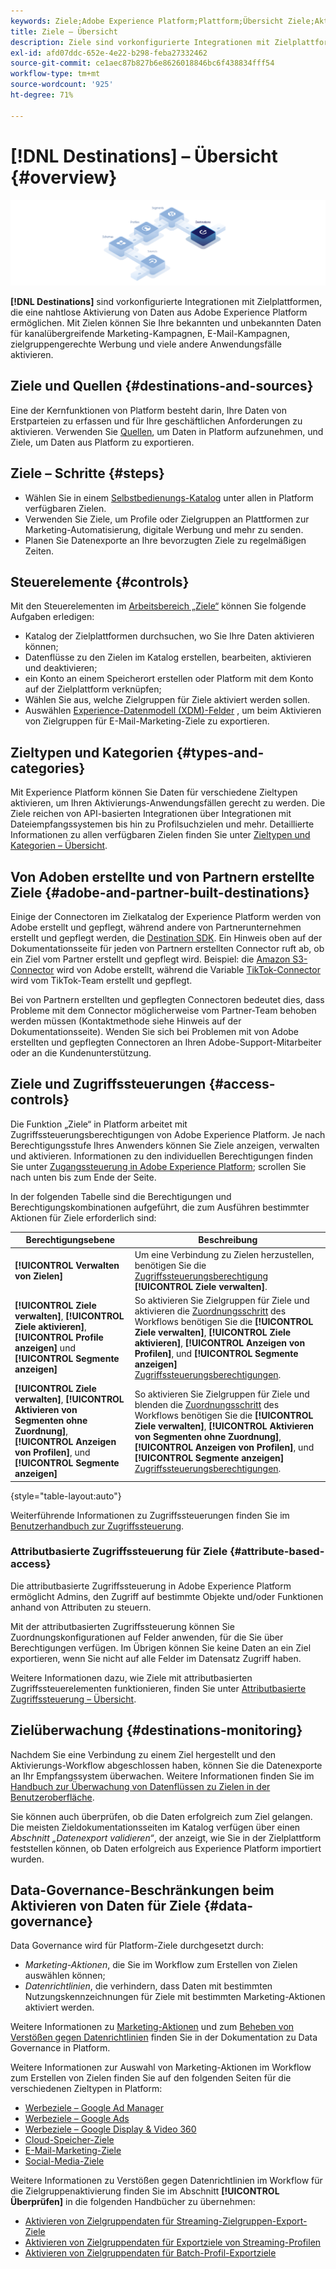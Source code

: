 ```yaml
---
keywords: Ziele;Adobe Experience Platform;Plattform;Übersicht Ziele;Aktivieren von Daten;Aktivieren;
title: Ziele – Übersicht
description: Ziele sind vorkonfigurierte Integrationen mit Zielplattformen, die eine nahtlose Aktivierung von Daten aus Adobe Experience Platform ermöglichen. Sie können Ziele in Adobe Experience Platform nutzen, um bekannte und unbekannte Daten für kanalübergreifende Marketing-Kampagnen, E-Mail-Kampagnen, zielgruppengerechte Werbung und viele andere Anwendungsfälle zu aktivieren.
exl-id: afd07ddc-652e-4e22-b298-feba27332462
source-git-commit: ce1aec87b827b6e8626018846bc6f438834fff54
workflow-type: tm+mt
source-wordcount: '925'
ht-degree: 71%

---
```


# [!DNL Destinations] – Übersicht {#overview}

![Übersichtsbanner Ziele](./assets/overview/destinations-overview-banner.png)

**[!DNL Destinations]** sind vorkonfigurierte Integrationen mit Zielplattformen, die eine nahtlose Aktivierung von Daten aus Adobe Experience Platform ermöglichen. Mit Zielen können Sie Ihre bekannten und unbekannten Daten für kanalübergreifende Marketing-Kampagnen, E-Mail-Kampagnen, zielgruppengerechte Werbung und viele andere Anwendungsfälle aktivieren.

<div id="recs-overview-body-1"></div>
<div id="recs-overview-body-2"></div>
<div id="recs-overview-body-3"></div>
<div id="recs-overview-body-4"></div>
<div id="recs-overview-body-5"></div>
<div id="recs-overview-body-6"></div>

## Ziele und Quellen {#destinations-and-sources}

Eine der Kernfunktionen von Platform besteht darin, Ihre Daten von Erstparteien zu erfassen und für Ihre geschäftlichen Anforderungen zu aktivieren. Verwenden Sie [Quellen](../sources/home.md), um Daten in Platform aufzunehmen, und Ziele, um Daten aus Platform zu exportieren.

## Ziele – Schritte {#steps}

* Wählen Sie in einem [Selbstbedienungs-Katalog](./catalog/overview.md) unter allen in Platform verfügbaren Zielen.
* Verwenden Sie Ziele, um Profile oder Zielgruppen an Plattformen zur Marketing-Automatisierung, digitale Werbung und mehr zu senden.
* Planen Sie Datenexporte an Ihre bevorzugten Ziele zu regelmäßigen Zeiten.

## Steuerelemente {#controls}

Mit den Steuerelementen im [Arbeitsbereich „Ziele“](./ui/destinations-workspace.md) können Sie folgende Aufgaben erledigen:

* Katalog der Zielplattformen durchsuchen, wo Sie Ihre Daten aktivieren können;
* Datenflüsse zu den Zielen im Katalog erstellen, bearbeiten, aktivieren und deaktivieren;
* ein Konto an einem Speicherort erstellen oder Platform mit dem Konto auf der Zielplattform verknüpfen;
* Wählen Sie aus, welche Zielgruppen für Ziele aktiviert werden sollen.
* Auswählen [Experience-Datenmodell (XDM)-Felder](../xdm/home.md) , um beim Aktivieren von Zielgruppen für E-Mail-Marketing-Ziele zu exportieren.

## Zieltypen und Kategorien {#types-and-categories}

Mit Experience Platform können Sie Daten für verschiedene Zieltypen aktivieren, um Ihren Aktivierungs-Anwendungsfällen gerecht zu werden. Die Ziele reichen von API-basierten Integrationen über Integrationen mit Dateiempfangssystemen bis hin zu Profilsuchzielen und mehr. Detaillierte Informationen zu allen verfügbaren Zielen finden Sie unter [Zieltypen und Kategorien – Übersicht](./destination-types.md).

## Von Adoben erstellte und von Partnern erstellte Ziele {#adobe-and-partner-built-destinations}

Einige der Connectoren im Zielkatalog der Experience Platform werden von Adobe erstellt und gepflegt, während andere von Partnerunternehmen erstellt und gepflegt werden, die [Destination SDK](/help/destinations/destination-sdk/overview.md). Ein Hinweis oben auf der Dokumentationsseite für jeden von Partnern erstellten Connector ruft ab, ob ein Ziel vom Partner erstellt und gepflegt wird. Beispiel: die [Amazon S3-Connector](/help/destinations/catalog/cloud-storage/amazon-s3.md) wird von Adobe erstellt, während die Variable [TikTok-Connector](/help/destinations/catalog/social/tiktok.md) wird vom TikTok-Team erstellt und gepflegt.

Bei von Partnern erstellten und gepflegten Connectoren bedeutet dies, dass Probleme mit dem Connector möglicherweise vom Partner-Team behoben werden müssen (Kontaktmethode siehe Hinweis auf der Dokumentationsseite). Wenden Sie sich bei Problemen mit von Adobe erstellten und gepflegten Connectoren an Ihren Adobe-Support-Mitarbeiter oder an die Kundenunterstützung.

## Ziele und Zugriffssteuerungen {#access-controls}

Die Funktion „Ziele“ in Platform arbeitet mit Zugriffssteuerungsberechtigungen von Adobe Experience Platform. Je nach Berechtigungsstufe Ihres Anwenders können Sie Ziele anzeigen, verwalten und aktivieren. Informationen zu den individuellen Berechtigungen finden Sie unter [Zugangssteuerung in Adobe Experience Platform](../access-control/home.md); scrollen Sie nach unten bis zum Ende der Seite.

In der folgenden Tabelle sind die Berechtigungen und Berechtigungskombinationen aufgeführt, die zum Ausführen bestimmter Aktionen für Ziele erforderlich sind:

| Berechtigungsebene | Beschreibung |
| ---- | ---- |
| **[!UICONTROL Verwalten von Zielen]** | Um eine Verbindung zu Zielen herzustellen, benötigen Sie die [Zugriffssteuerungsberechtigung](/help/access-control/home.md#permissions) **[!UICONTROL Ziele verwalten]**. |
| **[!UICONTROL Ziele verwalten]**, **[!UICONTROL Ziele aktivieren]**, **[!UICONTROL Profile anzeigen]** und **[!UICONTROL Segmente anzeigen]** | So aktivieren Sie Zielgruppen für Ziele und aktivieren die [Zuordnungsschritt](ui/activate-batch-profile-destinations.md#mapping) des Workflows benötigen Sie die **[!UICONTROL Ziele verwalten]**, **[!UICONTROL Ziele aktivieren]**, **[!UICONTROL Anzeigen von Profilen]**, und **[!UICONTROL Segmente anzeigen]** [Zugriffssteuerungsberechtigungen](/help/access-control/home.md#permissions). |
| **[!UICONTROL Ziele verwalten]**, **[!UICONTROL Aktivieren von Segmenten ohne Zuordnung]**, **[!UICONTROL Anzeigen von Profilen]**, und **[!UICONTROL Segmente anzeigen]** | So aktivieren Sie Zielgruppen für Ziele und blenden die [Zuordnungsschritt](ui/activate-batch-profile-destinations.md#mapping) des Workflows benötigen Sie die **[!UICONTROL Ziele verwalten]**, **[!UICONTROL Aktivieren von Segmenten ohne Zuordnung]**, **[!UICONTROL Anzeigen von Profilen]**, und **[!UICONTROL Segmente anzeigen]** [Zugriffssteuerungsberechtigungen](/help/access-control/home.md#permissions). |

{style="table-layout:auto"}

Weiterführende Informationen zu Zugriffssteuerungen finden Sie im [Benutzerhandbuch zur Zugriffssteuerung](../access-control/ui/overview.md).

### Attributbasierte Zugriffssteuerung für Ziele {#attribute-based-access}

Die attributbasierte Zugriffssteuerung in Adobe Experience Platform ermöglicht Admins, den Zugriff auf bestimmte Objekte und/oder Funktionen anhand von Attributen zu steuern.

Mit der attributbasierten Zugriffssteuerung können Sie Zuordnungskonfigurationen auf Felder anwenden, für die Sie über Berechtigungen verfügen. Im Übrigen können Sie keine Daten an ein Ziel exportieren, wenn Sie nicht auf alle Felder im Datensatz Zugriff haben.

Weitere Informationen dazu, wie Ziele mit attributbasierten Zugriffssteuerelementen funktionieren, finden Sie unter [Attributbasierte Zugriffssteuerung – Übersicht](../access-control/abac/overview.md#destinations).

## Zielüberwachung {#destinations-monitoring}

Nachdem Sie eine Verbindung zu einem Ziel hergestellt und den Aktivierungs-Workflow abgeschlossen haben, können Sie die Datenexporte an Ihr Empfangssystem überwachen. Weitere Informationen finden Sie im [Handbuch zur Überwachung von Datenflüssen zu Zielen in der Benutzeroberfläche](/help/dataflows/ui/monitor-destinations.md).

Sie können auch überprüfen, ob die Daten erfolgreich zum Ziel gelangen. Die meisten Zieldokumentationsseiten im Katalog verfügen über einen *Abschnitt „Datenexport validieren“*, der anzeigt, wie Sie in der Zielplattform feststellen können, ob Daten erfolgreich aus Experience Platform importiert wurden.

## Data-Governance-Beschränkungen beim Aktivieren von Daten für Ziele {#data-governance}

Data Governance wird für Platform-Ziele durchgesetzt durch:

* *Marketing-Aktionen*, die Sie im Workflow zum Erstellen von Zielen auswählen können;
* *Datenrichtlinien*, die verhindern, dass Daten mit bestimmten Nutzungskennzeichnungen für Ziele mit bestimmten Marketing-Aktionen aktiviert werden.

Weitere Informationen zu [Marketing-Aktionen](../data-governance/policies/overview.md) und zum [Beheben von Verstößen gegen Datenrichtlinien](../data-governance/enforcement/auto-enforcement.md) finden Sie in der Dokumentation zu Data Governance in Platform.

Weitere Informationen zur Auswahl von Marketing-Aktionen im Workflow zum Erstellen von Zielen finden Sie auf den folgenden Seiten für die verschiedenen Zieltypen in Platform:

* [Werbeziele – Google Ad Manager](./catalog/advertising/google-ad-manager.md)
* [Werbeziele – Google Ads](./catalog/advertising/google-ads-destination.md)
* [Werbeziele – Google Display &amp; Video 360](./catalog/advertising/google-dv360.md)
* [Cloud-Speicher-Ziele](./catalog/cloud-storage/overview.md)
* [E-Mail-Marketing-Ziele ](./catalog/email-marketing/overview.md)
* [Social-Media-Ziele ](./catalog/social/overview.md)

Weitere Informationen zu Verstößen gegen Datenrichtlinien im Workflow für die Zielgruppenaktivierung finden Sie im Abschnitt **[!UICONTROL Überprüfen]** in die folgenden Handbücher zu übernehmen:

* [Aktivieren von Zielgruppendaten für Streaming-Zielgruppen-Export-Ziele](./ui/activate-segment-streaming-destinations.md#review)
* [Aktivieren von Zielgruppendaten für Exportziele von Streaming-Profilen](./ui/activate-streaming-profile-destinations.md#review)
* [Aktivieren von Zielgruppendaten für Batch-Profil-Exportziele](./ui/activate-batch-profile-destinations.md#review)
